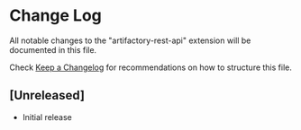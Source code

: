 # Change Log
All notable changes to the "artifactory-rest-api" extension will be documented in this file.

Check [Keep a Changelog](http://keepachangelog.com/) for recommendations on how to structure this file.

## [Unreleased]
- Initial release